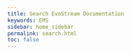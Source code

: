 ```yaml
---
title: Search EvoStream Documentation
keywords: EMS
sidebar: home_sidebar
permalink: search.html
toc: false
---
```


<div >
    <script>
      (function() {
        var cx = '000546037668056785180:4hkzbdbjuyk';
        var gcse = document.createElement('script');
        gcse.type = 'text/javascript';
        gcse.async = true;
        gcse.src = 'https://cse.google.com/cse.js?cx=' + cx;
        var s = document.getElementsByTagName('script')[0];
        s.parentNode.insertBefore(gcse, s);
      })();
    </script>
    <gcse:search></gcse:search>
</div>


